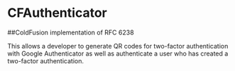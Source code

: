 # CFAuthenticator
##ColdFusion implementation of RFC 6238

This allows a developer to generate QR codes for two-factor authentication with Google Authenticator as well as authenticate a user who has created a two-factor authentication.
